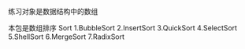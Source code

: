 练习对象是数据结构中的数组

本包是数组排序
Sort
1.BubbleSort
2.InsertSort
3.QuickSort
4.SelectSort
5.ShellSort
6.MergeSort
7.RadixSort